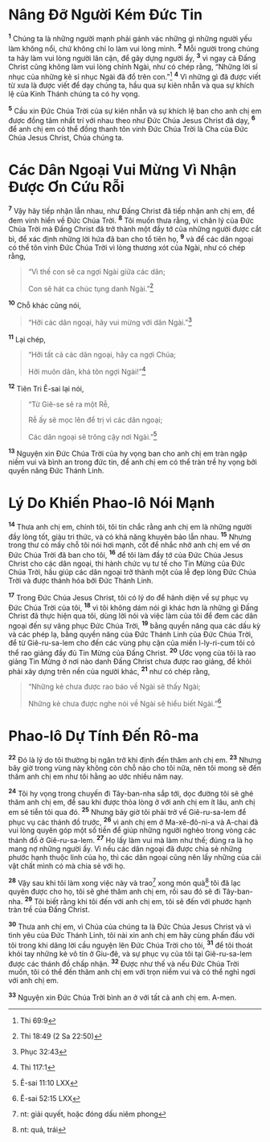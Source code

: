 # Nâng Đỡ Người Kém Đức Tin
<sup><b>1</b></sup> Chúng ta là những người mạnh phải gánh vác những gì những người yếu làm không nổi, chứ không chỉ lo làm vui lòng mình. <sup><b>2</b></sup> Mỗi người trong chúng ta hãy làm vui lòng người lân cận, để gây dựng người ấy, <sup><b>3</b></sup> vì ngay cả Đấng Christ cũng không làm vui lòng chính Ngài, như có chép rằng, “Những lời sỉ nhục của những kẻ sỉ nhục Ngài đã đổ trên con.”[^1-abdbf3af-fd48-44c4-9786-7dd136e70978] <sup><b>4</b></sup> Vì những gì đã được viết từ xưa là được viết để dạy chúng ta, hầu qua sự kiên nhẫn và qua sự khích lệ của Kinh Thánh chúng ta có hy vọng.

<sup><b>5</b></sup> Cầu xin Đức Chúa Trời của sự kiên nhẫn và sự khích lệ ban cho anh chị em được đồng tâm nhất trí với nhau theo như Đức Chúa Jesus Christ đã dạy, <sup><b>6</b></sup> để anh chị em có thể đồng thanh tôn vinh Đức Chúa Trời là Cha của Đức Chúa Jesus Christ, Chúa chúng ta.

# Các Dân Ngoại Vui Mừng Vì Nhận Được Ơn Cứu Rỗi
<sup><b>7</b></sup> Vậy hãy tiếp nhận lẫn nhau, như Đấng Christ đã tiếp nhận anh chị em, để đem vinh hiển về Đức Chúa Trời. <sup><b>8</b></sup> Tôi muốn thưa rằng, vì chân lý của Đức Chúa Trời mà Đấng Christ đã trở thành một đầy tớ của những người được cắt bì, để xác định những lời hứa đã ban cho tổ tiên họ, <sup><b>9</b></sup> và để các dân ngoại có thể tôn vinh Đức Chúa Trời vì lòng thương xót của Ngài, như có chép rằng,

> “Vì thế con sẽ ca ngợi Ngài giữa các dân;
>
> Con sẽ hát ca chúc tụng danh Ngài.”[^2-abdbf3af-fd48-44c4-9786-7dd136e70978]

<sup><b>10</b></sup> Chỗ khác cũng nói,

> “Hỡi các dân ngoại, hãy vui mừng với dân Ngài.”[^3-abdbf3af-fd48-44c4-9786-7dd136e70978]

<sup><b>11</b></sup> Lại chép,

> “Hỡi tất cả các dân ngoại, hãy ca ngợi Chúa;
>
> Hỡi muôn dân, khá tôn ngợi Ngài!”[^4-abdbf3af-fd48-44c4-9786-7dd136e70978]

<sup><b>12</b></sup> Tiên Tri Ê-sai lại nói,

> “Từ Giê-se sẽ ra một Rễ,
>
> Rễ ấy sẽ mọc lên để trị vì các dân ngoại;
>
> Các dân ngoại sẽ trông cậy nơi Ngài.”[^5-abdbf3af-fd48-44c4-9786-7dd136e70978]

<sup><b>13</b></sup> Nguyện xin Đức Chúa Trời của hy vọng ban cho anh chị em tràn ngập niềm vui và bình an trong đức tin, để anh chị em có thể tràn trề hy vọng bởi quyền năng Đức Thánh Linh.

# Lý Do Khiến Phao-lô Nói Mạnh
<sup><b>14</b></sup> Thưa anh chị em, chính tôi, tôi tin chắc rằng anh chị em là những người đầy lòng tốt, giàu tri thức, và có khả năng khuyên bảo lẫn nhau. <sup><b>15</b></sup> Nhưng trong thư có mấy chỗ tôi nói hơi mạnh, cốt để nhắc nhở anh chị em về ơn Đức Chúa Trời đã ban cho tôi, <sup><b>16</b></sup> để tôi làm đầy tớ của Đức Chúa Jesus Christ cho các dân ngoại, thi hành chức vụ tư tế cho Tin Mừng của Đức Chúa Trời, hầu giúp các dân ngoại trở thành một của lễ đẹp lòng Đức Chúa Trời và được thánh hóa bởi Đức Thánh Linh.

<sup><b>17</b></sup> Trong Đức Chúa Jesus Christ, tôi có lý do để hãnh diện về sự phục vụ Đức Chúa Trời của tôi, <sup><b>18</b></sup> vì tôi không dám nói gì khác hơn là những gì Đấng Christ đã thực hiện qua tôi, dùng lời nói và việc làm của tôi để đem các dân ngoại đến sự vâng phục Đức Chúa Trời, <sup><b>19</b></sup> bằng quyền năng qua các dấu kỳ và các phép lạ, bằng quyền năng của Đức Thánh Linh của Đức Chúa Trời, để từ Giê-ru-sa-lem cho đến các vùng phụ cận của miền I-ly-ri-cum tôi có thể rao giảng đầy đủ Tin Mừng của Đấng Christ. <sup><b>20</b></sup> Ước vọng của tôi là rao giảng Tin Mừng ở nơi nào danh Đấng Christ chưa được rao giảng, để khỏi phải xây dựng trên nền của người khác, <sup><b>21</b></sup> như có chép rằng,

> “Những kẻ chưa được rao báo về Ngài sẽ thấy Ngài;
>
> Những kẻ chưa được nghe nói về Ngài sẽ hiểu biết Ngài.”[^6-abdbf3af-fd48-44c4-9786-7dd136e70978]

# Phao-lô Dự Tính Đến Rô-ma
<sup><b>22</b></sup> Đó là lý do tôi thường bị ngăn trở khi định đến thăm anh chị em. <sup><b>23</b></sup> Nhưng bây giờ trong vùng này không còn chỗ nào cho tôi nữa, nên tôi mong sẽ đến thăm anh chị em như tôi hằng ao ước nhiều năm nay.

<sup><b>24</b></sup> Tôi hy vọng trong chuyến đi Tây-ban-nha sắp tới, dọc đường tôi sẽ ghé thăm anh chị em, để sau khi được thỏa lòng ở với anh chị em ít lâu, anh chị em sẽ tiễn tôi qua đó. <sup><b>25</b></sup> Nhưng bây giờ tôi phải trở về Giê-ru-sa-lem để phục vụ các thánh đồ trước, <sup><b>26</b></sup> vì anh chị em ở Ma-xê-đô-ni-a và A-chai đã vui lòng quyên góp một số tiền để giúp những người nghèo trong vòng các thánh đồ ở Giê-ru-sa-lem. <sup><b>27</b></sup> Họ lấy làm vui mà làm như thế; đúng ra là họ mang nợ những người ấy. Vì nếu các dân ngoại đã được chia sẻ những phước hạnh thuộc linh của họ, thì các dân ngoại cũng nên lấy những của cải vật chất mình có mà chia sẻ với họ.

<sup><b>28</b></sup> Vậy sau khi tôi làm xong việc này và trao[^7-abdbf3af-fd48-44c4-9786-7dd136e70978] xong món quà[^8-abdbf3af-fd48-44c4-9786-7dd136e70978] tôi đã lạc quyên được cho họ, tôi sẽ ghé thăm anh chị em, rồi sau đó sẽ đi Tây-ban-nha. <sup><b>29</b></sup> Tôi biết rằng khi tôi đến với anh chị em, tôi sẽ đến với phước hạnh tràn trề của Đấng Christ.

<sup><b>30</b></sup> Thưa anh chị em, vì Chúa của chúng ta là Đức Chúa Jesus Christ và vì tình yêu của Đức Thánh Linh, tôi nài xin anh chị em hãy cùng phấn đấu với tôi trong khi dâng lời cầu nguyện lên Đức Chúa Trời cho tôi, <sup><b>31</b></sup> để tôi thoát khỏi tay những kẻ vô tín ở Giu-đê, và sự phục vụ của tôi tại Giê-ru-sa-lem được các thánh đồ chấp nhận. <sup><b>32</b></sup> Được như thế và nếu Đức Chúa Trời muốn, tôi có thể đến thăm anh chị em với trọn niềm vui và có thể nghỉ ngơi với anh chị em.

<sup><b>33</b></sup> Nguyện xin Đức Chúa Trời bình an ở với tất cả anh chị em. A-men.

[^1-abdbf3af-fd48-44c4-9786-7dd136e70978]: Thi 69:9
[^2-abdbf3af-fd48-44c4-9786-7dd136e70978]: Thi 18:49 (2 Sa 22:50)
[^3-abdbf3af-fd48-44c4-9786-7dd136e70978]: Phục 32:43
[^4-abdbf3af-fd48-44c4-9786-7dd136e70978]: Thi 117:1
[^5-abdbf3af-fd48-44c4-9786-7dd136e70978]: Ê-sai 11:10 LXX
[^6-abdbf3af-fd48-44c4-9786-7dd136e70978]: Ê-sai 52:15 LXX
[^7-abdbf3af-fd48-44c4-9786-7dd136e70978]: nt: giải quyết, hoặc đóng dấu niêm phong
[^8-abdbf3af-fd48-44c4-9786-7dd136e70978]: nt: quả, trái